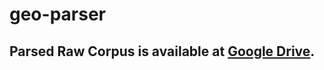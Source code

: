# geo-parser


## Parsed Raw Corpus is available at [Google Drive](https://drive.google.com/drive/folders/1JF2mLOvIOPJE9259H_rb097eYPS9dMs4?usp=share_link).